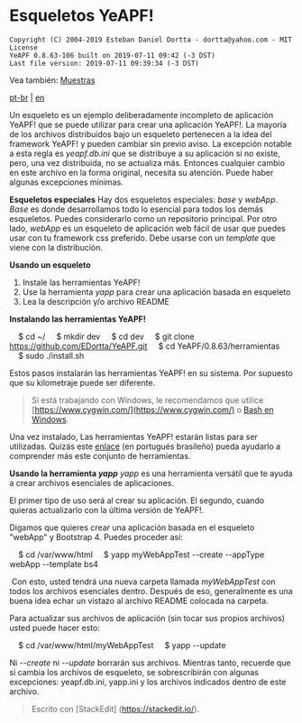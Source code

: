 # **Esqueletos YeAPF!**

    Copyright (C) 2004-2019 Esteban Daniel Dortta - dortta@yahoo.com - MIT License
    YeAPF 0.8.63-106 built on 2019-07-11 09:42 (-3 DST)
    Last file version: 2019-07-11 09:39:34 (-3 DST)


Vea también: [Muestras](../samples/readme-es.md)

[pt-br](readme-pt-br.md) | [en](readme-en.md)

Un esqueleto es un ejemplo deliberadamente incompleto de aplicación YeAPF! que se puede utilizar para crear una aplicación YeAPF!.
La mayoría de los archivos distribuidos bajo un esqueleto pertenecen a la idea del framework YeAPF!  y pueden cambiar sin previo aviso. La excepción notable a esta regla es *yeapf.db.ini* que se distribuye a su aplicación si no existe, pero, una vez distribuida, no se actualiza más. Entonces cualquier cambio en este archivo en la forma original, necesita su atención. Puede haber algunas excepciones mínimas.

**Esqueletos especiales**
Hay dos esqueletos especiales: *base* y *webApp*. *Base* es donde desarrollamos todo lo esencial para todos los demás esqueletos. Puedes considerarlo como un repositorio principal. Por otro lado, *webApp* es un esqueleto de aplicación web fácil de usar que puedes usar con tu framework css preferido. Debe usarse con un *template* que viene con la distribución.

**Usando un esqueleto**
1. Instale las herramientas YeAPF!
2. Use la herramienta *yapp* para crear una aplicación basada en esqueleto
3. Lea la descripción y/o archivo README

**Instalando las herramientas YeAPF!**

    $ cd ~/
    $ mkdir dev
    $ cd dev
    $ git clone https://github.com/EDortta/YeAPF.git
    $ cd YeAPF/0.8.63/herramientas
    $ sudo ./install.sh

Estos pasos instalarán las herramientas YeAPF! en su sistema.
Por supuesto que su kilometraje puede ser diferente.
> Si está trabajando con Windows, le recomendamos que utilice [https://www.cygwin.com/](https://www.cygwin.com/) o [Bash en Windows](https://www.howtogeek.com/249966/how-to-install-and-use-the-linux-bash-shell-on-windows-10/).

Una vez instalado, Las herramientas YeAPF! estarán listas para ser utilizadas. Quizás este [enlace](http://bit.ly/2xsjwwl) (en portugués brasileño) pueda ayudarlo a comprender más este conjunto de herramientas.

**Usando la herramienta *yapp***
*yapp* es una herramienta versátil que te ayuda a crear archivos esenciales de aplicaciones.

El primer tipo de uso será al crear su aplicación. El segundo, cuando quieras actualizarlo con la última versión de YeAPF!.

Digamos que quieres crear una aplicación basada en el esqueleto "webApp" y Bootstrap 4. Puedes proceder así:

    $ cd /var/www/html
    $ yapp myWebAppTest --create --appType webApp --template bs4

 Con esto, usted tendrá una nueva carpeta llamada *myWebAppTest* con todos los archivos esenciales dentro. Después de eso, generalmente es una buena idea echar un vistazo al archivo README colocada na carpeta.

Para actualizar sus archivos de aplicación (sin tocar sus propios archivos) usted puede hacer esto:

    $ cd /var/www/html/myWebAppTest
    $ yapp --update

Ni *--create* ni *--update* borrarán sus archivos. Mientras tanto, recuerde que si cambia los archivos de esqueleto, se sobrescribirán con algunas excepciones: yeapf.db.ini, yapp.ini y los archivos indicados dentro de este archivo.

> Escrito con [StackEdit] (https://stackedit.io/).